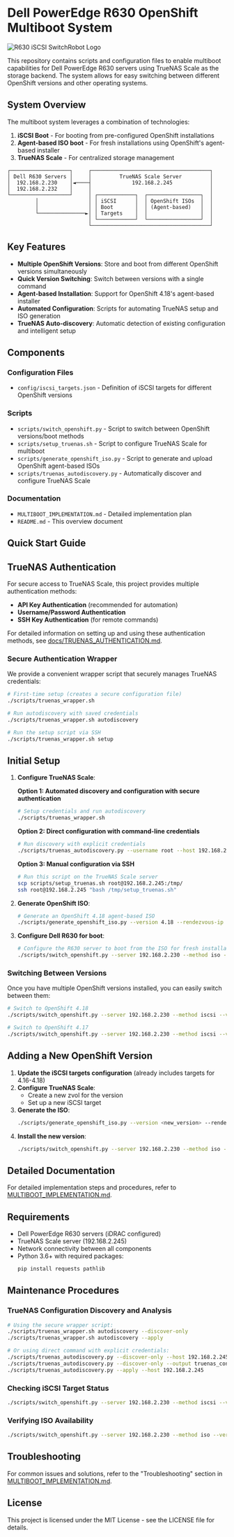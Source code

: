 # Dell PowerEdge R630 OpenShift Multiboot System

![R630 iSCSI SwitchRobot Logo](docs_mkdocs/docs/assets/images/r630-iscsi-switchrobot-logo.png)

This repository contains scripts and configuration files to enable multiboot capabilities for Dell PowerEdge R630 servers using TrueNAS Scale as the storage backend. The system allows for easy switching between different OpenShift versions and other operating systems.

## System Overview

The multiboot system leverages a combination of technologies:

1. **iSCSI Boot** - For booting from pre-configured OpenShift installations
2. **Agent-based ISO boot** - For fresh installations using OpenShift's agent-based installer
3. **TrueNAS Scale** - For centralized storage management

```
┌───────────────────┐     ┌──────────────────────────────────────┐
│ Dell R630 Servers │     │         TrueNAS Scale Server         │
│  192.168.2.230    │◄────┤             192.168.2.245            │
│  192.168.2.232    │     │                                      │
└───────────────────┘     │ ┌────────────┐  ┌─────────────────┐  │
         │                │ │ iSCSI      │  │ OpenShift ISOs  │  │
         │                │ │ Boot       │  │ (Agent-based)   │  │
         └───────────────►│ │ Targets    │  │                 │  │
                          │ └────────────┘  └─────────────────┘  │
                          └──────────────────────────────────────┘
```

## Key Features

- **Multiple OpenShift Versions**: Store and boot from different OpenShift versions simultaneously
- **Quick Version Switching**: Switch between versions with a single command
- **Agent-based Installation**: Support for OpenShift 4.18's agent-based installer
- **Automated Configuration**: Scripts for automating TrueNAS setup and ISO generation
- **TrueNAS Auto-discovery**: Automatic detection of existing configuration and intelligent setup

## Components

### Configuration Files

- `config/iscsi_targets.json` - Definition of iSCSI targets for different OpenShift versions

### Scripts

- `scripts/switch_openshift.py` - Script to switch between OpenShift versions/boot methods
- `scripts/setup_truenas.sh` - Script to configure TrueNAS Scale for multiboot
- `scripts/generate_openshift_iso.py` - Script to generate and upload OpenShift agent-based ISOs
- `scripts/truenas_autodiscovery.py` - Automatically discover and configure TrueNAS Scale

### Documentation

- `MULTIBOOT_IMPLEMENTATION.md` - Detailed implementation plan
- `README.md` - This overview document

## Quick Start Guide

## TrueNAS Authentication

For secure access to TrueNAS Scale, this project provides multiple authentication methods:

- **API Key Authentication** (recommended for automation)
- **Username/Password Authentication**
- **SSH Key Authentication** (for remote commands)

For detailed information on setting up and using these authentication methods, see [docs/TRUENAS_AUTHENTICATION.md](docs/TRUENAS_AUTHENTICATION.md).

### Secure Authentication Wrapper

We provide a convenient wrapper script that securely manages TrueNAS credentials:

```bash
# First-time setup (creates a secure configuration file)
./scripts/truenas_wrapper.sh

# Run autodiscovery with saved credentials
./scripts/truenas_wrapper.sh autodiscovery

# Run the setup script via SSH
./scripts/truenas_wrapper.sh setup
```

## Initial Setup

1. **Configure TrueNAS Scale**:
   
   **Option 1: Automated discovery and configuration with secure authentication**
   ```bash
   # Setup credentials and run autodiscovery
   ./scripts/truenas_wrapper.sh
   ```
   
   **Option 2: Direct configuration with command-line credentials**
   ```bash
   # Run discovery with explicit credentials
   ./scripts/truenas_autodiscovery.py --username root --host 192.168.2.245
   ```
   
   **Option 3: Manual configuration via SSH**
   ```bash
   # Run this script on the TrueNAS Scale server
   scp scripts/setup_truenas.sh root@192.168.2.245:/tmp/
   ssh root@192.168.2.245 "bash /tmp/setup_truenas.sh"
   ```

2. **Generate OpenShift ISO**:
   ```bash
   # Generate an OpenShift 4.18 agent-based ISO
   ./scripts/generate_openshift_iso.py --version 4.18 --rendezvous-ip 192.168.2.230
   ```

3. **Configure Dell R630 for boot**:
   ```bash
   # Configure the R630 server to boot from the ISO for fresh installation
   ./scripts/switch_openshift.py --server 192.168.2.230 --method iso --version 4.18 --reboot
   ```

### Switching Between Versions

Once you have multiple OpenShift versions installed, you can easily switch between them:

```bash
# Switch to OpenShift 4.18
./scripts/switch_openshift.py --server 192.168.2.230 --method iscsi --version 4.18 --reboot

# Switch to OpenShift 4.17
./scripts/switch_openshift.py --server 192.168.2.230 --method iscsi --version 4.17 --reboot
```

## Adding a New OpenShift Version

1. **Update the iSCSI targets configuration** (already includes targets for 4.16-4.18)
2. **Configure TrueNAS Scale**:
   - Create a new zvol for the version
   - Set up a new iSCSI target
3. **Generate the ISO**:
   ```bash
   ./scripts/generate_openshift_iso.py --version <new_version> --rendezvous-ip 192.168.2.230
   ```
4. **Install the new version**:
   ```bash
   ./scripts/switch_openshift.py --server 192.168.2.230 --method iso --version <new_version> --reboot
   ```

## Detailed Documentation

For detailed implementation steps and procedures, refer to [MULTIBOOT_IMPLEMENTATION.md](docs/MULTIBOOT_IMPLEMENTATION.md).

## Requirements

- Dell PowerEdge R630 servers (iDRAC configured)
- TrueNAS Scale server (192.168.2.245)
- Network connectivity between all components
- Python 3.6+ with required packages:
  ```bash
  pip install requests pathlib
  ```

## Maintenance Procedures

### TrueNAS Configuration Discovery and Analysis

```bash
# Using the secure wrapper script:
./scripts/truenas_wrapper.sh autodiscovery --discover-only
./scripts/truenas_wrapper.sh autodiscovery --apply

# Or using direct command with explicit credentials:
./scripts/truenas_autodiscovery.py --discover-only --host 192.168.2.245
./scripts/truenas_autodiscovery.py --discover-only --output truenas_config.json
./scripts/truenas_autodiscovery.py --apply --host 192.168.2.245
```

### Checking iSCSI Target Status

```bash
./scripts/switch_openshift.py --server 192.168.2.230 --method iscsi --version 4.18 --check-only
```

### Verifying ISO Availability

```bash
./scripts/switch_openshift.py --server 192.168.2.230 --method iso --version 4.18 --check-only
```

## Troubleshooting

For common issues and solutions, refer to the "Troubleshooting" section in [MULTIBOOT_IMPLEMENTATION.md](docs/MULTIBOOT_IMPLEMENTATION.md).

## License

This project is licensed under the MIT License - see the LICENSE file for details.
